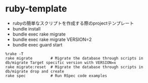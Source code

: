 ruby-template
=============

* rubyの簡単なスクリプトを作成する際のprojectテンプレート
* bundle install
* bundle exec rake migrate
* bundle exec rake migrate VERSION=2
* bundle exec guard start

```
%rake -T
rake migrate        # Migrate the database through scripts in db/migrate Target specific version with VERSION=x
rake migrate:reset  # Migrate the database through scripts in db/migrate drop and create
rake spec           # Run RSpec code examples
```
